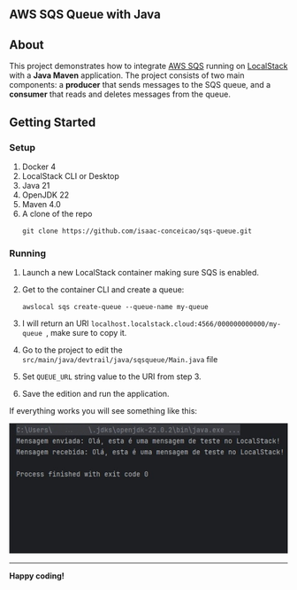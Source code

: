 ## AWS SQS Queue with Java

## About
This project demonstrates how to integrate [AWS SQS](https://aws.amazon.com/pt/sqs/) running on [LocalStack](https://www.localstack.cloud) with a **Java Maven** application. The project consists of two main components: a **producer** that sends messages to the SQS queue, and a **consumer** that reads and deletes messages from the queue.

## Getting Started

### Setup

1. Docker 4
2. LocalStack CLI or Desktop
3. Java 21
4. OpenJDK 22
5. Maven 4.0
6. A clone of the repo
    ```
   git clone https://github.com/isaac-conceicao/sqs-queue.git
    ```

### Running

1. Launch a new LocalStack container making sure SQS is enabled.
    
2. Get to the container CLI and create a queue:
   ```
   awslocal sqs create-queue --queue-name my-queue
   ```
3. I will return an URI `localhost.localstack.cloud:4566/000000000000/my-queue
   `, make sure to copy it.

4. Go to the project to edit the ``src/main/java/devtrail/java/sqsqueue/Main.java`` file

5. Set ``QUEUE_URL`` string value to the URI from step 3.

6. Save the edition and run the application.

If everything works you will see something like this:

![Project Output](./result_ss.jpg)

---

**Happy coding!**



